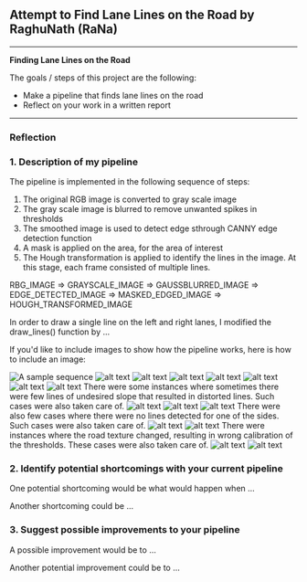 ## **Attempt to Find Lane Lines on the Road by RaghuNath (RaNa)** 





---

**Finding Lane Lines on the Road**

The goals / steps of this project are the following:
* Make a pipeline that finds lane lines on the road
* Reflect on your work in a written report


[//]: # (Image References)

[original]: ./process_images/original.png "Original"
[gray]: ./process_images/gray.png "Gray"
[gauss]: ./process_images/gaussfiltered.png "Gauss output"
[canny]: ./process_images/edgedetected.png "Canny output"
[mask]: ./process_images/maskonoriginal.png "Mask"
[maskedcanny]: ./process_images/maskoncanny.png "Mask on Canny filtered"
[hough]: ./process_images/houghoutput.png "Hough output"
[result]: ./process_images/result.png "Result"
[horizontallines]: ./process_images/hlines.png "Horizontal lines"
[shade_original]: ./process_images/shade_original.png "Shaded Road"

[shadedlines]: ./process_images/shade_lines.png "Lines with shade"

[nolinesright_original]: ./process_images/nolinesright_original.png "No strong lines on the right"

[nolinesright]: ./process_images/nolinesright.png "No detected lines on the right"

[brightroad]: ./process_images/brightroad_original.png "Road texture changed to bright color"
[zigzaglines]: ./process_images/zigzaglines.png "Resulting zigzag lines"

---

### Reflection

### 1. Description of my pipeline

The pipeline is implemented in the following sequence of steps:
1. The original RGB image is converted to gray scale image
2. The gray scale image is blurred to remove unwanted spikes in thresholds
3. The smoothed image is used to detect edge sthrough CANNY edge detection function
4. A mask is applied on the area, for the area of interest
5. The Hough transformation is applied to identify the lines in the image. At this stage, each frame consisted of multiple lines.

RBG_IMAGE => GRAYSCALE_IMAGE => GAUSSBLURRED_IMAGE => EDGE_DETECTED_IMAGE => MASKED_EDGED_IMAGE => HOUGH_TRANSFORMED_IMAGE

In order to draw a single line on the left and right lanes, I modified the draw_lines() function by ...

If you'd like to include images to show how the pipeline works, here is how to include an image: 

![A sample sequence][original]
![alt text][gray]
![alt text][gauss]
![alt text][canny]
![alt text][mask]
![alt text][maskedcanny]
![alt text][hough]
![alt text][result]
There were some instances where sometimes there were few lines of undesired slope that resulted in distorted lines. Such cases were also taken care of. 
![alt text][horizontallines]
![alt text][shade_original]
![alt text][shadedlines]
There were also few cases where there were no lines detected for one of the sides. Such cases were also taken care of.
![alt text][nolinesright_original]
![alt text][nolinesright]
There were instances where the road texture changed, resulting in wrong calibration of the thresholds. These cases were also taken care of.
![alt text][brightroad]
![alt text][zigzaglines]



### 2. Identify potential shortcomings with your current pipeline


One potential shortcoming would be what would happen when ... 

Another shortcoming could be ...


### 3. Suggest possible improvements to your pipeline

A possible improvement would be to ...

Another potential improvement could be to ...

